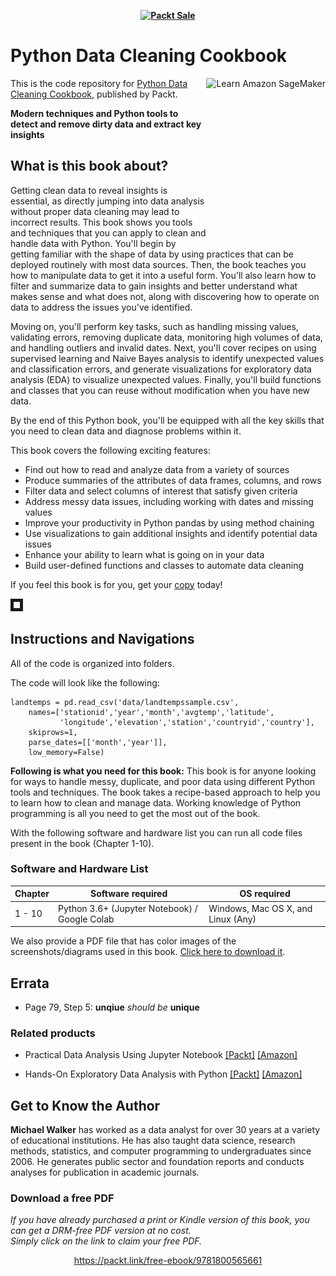 
<b><p align='center'>[![Packt Sale](https://static.packt-cdn.com/assets/images/packt+events/Improve_UX.png)](https://packt.link/algotradingpython)</p></b> 




# Python Data Cleaning Cookbook

<a href="https://www.packtpub.com/product/python-data-cleaning-cookbook/9781800565661?utm_source=github&utm_medium=repository&utm_campaign=9781800208919"><img src="https://static.packt-cdn.com/products/9781800565661/cover/smaller" alt="Learn Amazon SageMaker" height="256px" align="right"></a>

This is the code repository for [Python Data Cleaning Cookbook](https://www.packtpub.com/product/python-data-cleaning-cookbook/9781800565661?utm_source=github&utm_medium=repository&utm_campaign=9781800565661), published by Packt.

**Modern techniques and Python tools to detect and remove dirty data and extract key insights**

## What is this book about?
Getting clean data to reveal insights is essential, as directly jumping into data analysis without proper data cleaning may lead to incorrect results. This book shows you tools and techniques that you can apply to clean and handle data with Python. You'll begin by getting familiar with the shape of data by using practices that can be deployed routinely with most data sources. Then, the book teaches you how to manipulate data to get it into a useful form. You'll also learn how to filter and summarize data to gain insights and better understand what makes sense and what does not, along with discovering how to operate on data to address the issues you've identified. 

Moving on, you'll perform key tasks, such as handling missing values, validating errors, removing duplicate data, monitoring high volumes of data, and handling outliers and invalid dates. Next, you'll cover recipes on using supervised learning and Naive Bayes analysis to identify unexpected values and classification errors, and generate visualizations for exploratory data analysis (EDA) to visualize unexpected values. Finally, you'll build functions and classes that you can reuse without modification when you have new data.

By the end of this Python book, you'll be equipped with all the key skills that you need to clean data and diagnose problems within it.

This book covers the following exciting features: 
* Find out how to read and analyze data from a variety of sources
* Produce summaries of the attributes of data frames, columns, and rows
* Filter data and select columns of interest that satisfy given criteria
* Address messy data issues, including working with dates and missing values
* Improve your productivity in Python pandas by using method chaining
* Use visualizations to gain additional insights and identify potential data issues
* Enhance your ability to learn what is going on in your data
* Build user-defined functions and classes to automate data cleaning

If you feel this book is for you, get your [copy](https://www.amazon.com/dp/1800565666) today!

<a href="https://www.packtpub.com/?utm_source=github&utm_medium=banner&utm_campaign=GitHubBanner"><img src="https://raw.githubusercontent.com/PacktPublishing/GitHub/master/GitHub.png" alt="https://www.packtpub.com/" border="5" /></a>

## Instructions and Navigations
All of the code is organized into folders.

The code will look like the following:
```
landtemps = pd.read_csv('data/landtempssample.csv',
    names=['stationid','year','month','avgtemp','latitude',
           'longitude','elevation','station','countryid','country'],
    skiprows=1,
    parse_dates=[['month','year']],
    low_memory=False)

```

**Following is what you need for this book:**
This book is for anyone looking for ways to handle messy, duplicate, and poor data using different Python tools and techniques. The book takes a recipe-based approach to help you to learn how to clean and manage data. Working knowledge of Python programming is all you need to get the most out of the book.

With the following software and hardware list you can run all code files present in the book (Chapter 1-10).

### Software and Hardware List

| Chapter  | Software required                                                                    | OS required                        |
| -------- | -------------------------------------------------------------------------------------| -----------------------------------|
| 1 - 10   |   Python 3.6+ (Jupyter Notebook) / Google Colab                               				| Windows, Mac OS X, and Linux (Any) |

We also provide a PDF file that has color images of the screenshots/diagrams used in this book. [Click here to download it](https://static.packt-cdn.com/downloads/9781800565661_ColorImages.pdf).

## Errata
 
* Page 79, Step 5: **unqiue** _should be_ **unique**

### Related products <Other books you may enjoy>
* Practical Data Analysis Using Jupyter Notebook [[Packt]](https://www.packtpub.com/product/practical-data-analysis-using-jupyter-notebook/9781838826031) [[Amazon]](https://www.amazon.com/dp/B08BNDJJH6)

* Hands-On Exploratory Data Analysis with Python [[Packt]](https://www.packtpub.com/product/hands-on-exploratory-data-analysis-with-python/9781789537253) [[Amazon]](https://www.amazon.com/dp/1789537258)

## Get to Know the Author
**Michael Walker**  has worked as a data analyst for over 30 years at a variety of educational institutions. He has also taught data science, research methods, statistics, and computer programming to undergraduates since 2006. He generates public sector and foundation reports and conducts analyses for publication in academic journals.


### Download a free PDF

 <i>If you have already purchased a print or Kindle version of this book, you can get a DRM-free PDF version at no cost.<br>Simply click on the link to claim your free PDF.</i>
<p align="center"> <a href="https://packt.link/free-ebook/9781800565661">https://packt.link/free-ebook/9781800565661 </a> </p>